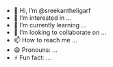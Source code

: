 - 👋 Hi, I’m @sreekantheligarf
- 👀 I’m interested in ...
- 🌱 I’m currently learning ...
- 💞️ I’m looking to collaborate on ...
- 📫 How to reach me ...
- 😄 Pronouns: ...
- ⚡ Fun fact: ...

<!---
sreekantheligarf/sreekantheligarf is a ✨ special ✨ repository because its `README.md` (this file) appears on your GitHub profile.
You can click the Preview link to take a look at your changes.
--->
